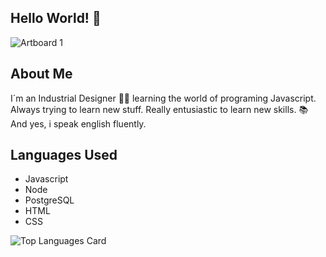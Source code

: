 ## Hello World! 👋
![Artboard 1](https://github.com/allaccess28/allaccess28/assets/68475456/3f5c4318-6594-4e11-bdca-df013ee28a71)

## About Me <br>

I´m an Industrial Designer 👨‍🏭 learning the world of programing Javascript.<br>
Always trying to learn new stuff. Really entusiastic to learn new skills. 📚
And yes, i speak english fluently.

## Languages Used
* Javascript
* Node
* PostgreSQL
* HTML
* CSS



![Top Languages Card](https://github-readme-stats.vercel.app/api/top-langs/?username=allaccess28&layout=compact)
<!--
**allaccess28/allaccess28** is a ✨ _special_ ✨ repository because its `README.md` (this file) appears on your GitHub profile.

Here are some ideas to get you started:

- 🔭 I’m currently working on ...
- 🌱 I’m currently learning ...
- 👯 I’m looking to collaborate on ...
- 🤔 I’m looking for help with ...
- 💬 Ask me about ...
- 📫 How to reach me: ...
- 😄 Pronouns: ...
- ⚡ Fun fact: ...
-->
